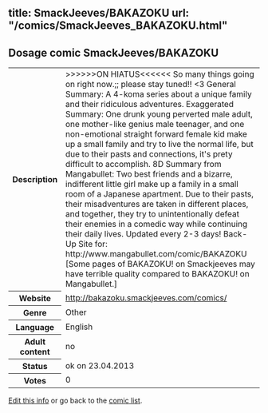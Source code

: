 title: SmackJeeves/BAKAZOKU
url: "/comics/SmackJeeves_BAKAZOKU.html"
---
Dosage comic SmackJeeves/BAKAZOKU
-----------------------------------------

<table class="comicinfo">
<tr>
<th>Description</th><td>&gt;&gt;&gt;&gt;&gt;&gt;ON HIATUS&lt;&lt;&lt;&lt;&lt;&lt; So many things going on right now.;; please stay tuned!! &lt;3 General Summary: A 4-koma series about a unique family and their ridiculous adventures. Exaggerated Summary: One drunk young perverted male adult, one mother-like genius male teenager, and one non-emotional straight forward female kid make up a small family and try to live the normal life, but due to their pasts and connections, it's prety difficult to accomplish. 8D Summary from Mangabullet: Two best friends and a bizarre, indifferent little girl make up a family in a small room of a Japanese apartment. Due to their pasts, their misadventures are taken in different places, and together, they try to unintentionally defeat their enemies in a comedic way while continuing their daily lives. Updated every 2-3 days! Back-Up Site for: http://www.mangabullet.com/comic/BAKAZOKU [Some pages of BAKAZOKU! on Smackjeeves may have terrible quality compared to BAKAZOKU! on Mangabullet.]</td>
</tr>
<tr>
<th>Website</th><td><a href="http://bakazoku.smackjeeves.com/comics/">http://bakazoku.smackjeeves.com/comics/</a></td>
</tr>
<tr>
<th>Genre</th><td>Other</td>
</tr>
<tr>
<th>Language</th><td>English</td>
</tr>
<tr>
<th>Adult content</th><td>no</td>
</tr>
<tr>
<th>Status</th><td>ok on 23.04.2013</td>
</tr>
<tr>
<th>Votes</th><td>0</div></td>
</tr>
</table>

[Edit this info](/comics/SmackJeeves_BAKAZOKU_edit.html) or go back to the [comic list](../comic-index.html).
